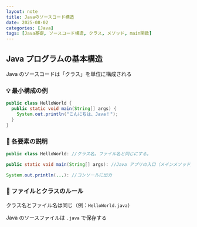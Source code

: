 ```yaml
---
layout: note
title: Javaのソースコード構造
date: 2025-08-02
categories: [Java]
tags: [Java基礎, ソースコード構造, クラス, メソッド, main関数]
---
```


## Java プログラムの基本構造

Java のソースコードは「クラス」を単位に構成される

### 💡 最小構成の例

```java
public class HelloWorld {
  public static void main(String[] args) {
    System.out.println("こんにちは、Java！");
  }
}
```

### 🧱 各要素の説明

```java
public class HelloWorld: //クラス名。ファイル名と同じにする。

public static void main(String[] args): //Java アプリの入口（メインメソッド）

System.out.println(...): //コンソールに出力
```

### 📂 ファイルとクラスのルール

クラス名とファイル名は同じ（例：`HelloWorld.java`）

Java のソースファイルは `.java` で保存する
